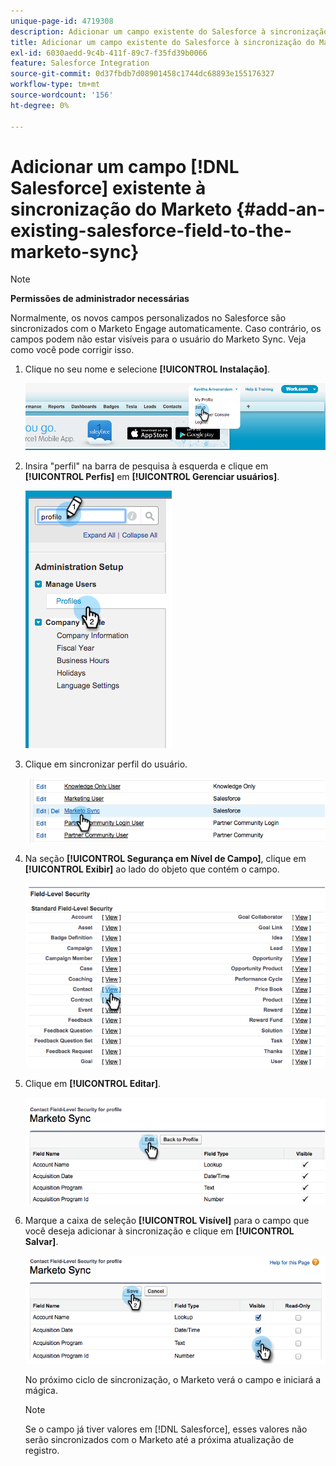 ```yaml
---
unique-page-id: 4719308
description: Adicionar um campo existente do Salesforce à sincronização do Marketo - Documentação do Marketo - Documentação do produto
title: Adicionar um campo existente do Salesforce à sincronização do Marketo
exl-id: 6030aedd-9c4b-411f-89c7-f35fd39b0066
feature: Salesforce Integration
source-git-commit: 0d37fbdb7d08901458c1744dc68893e155176327
workflow-type: tm+mt
source-wordcount: '156'
ht-degree: 0%

---
```


# Adicionar um campo [!DNL Salesforce] existente à sincronização do Marketo {#add-an-existing-salesforce-field-to-the-marketo-sync}

>[!NOTE]
>
>**Permissões de administrador necessárias**

Normalmente, os novos campos personalizados no Salesforce são sincronizados com o Marketo Engage automaticamente. Caso contrário, os campos podem não estar visíveis para o usuário do Marketo Sync. Veja como você pode corrigir isso.

1. Clique no seu nome e selecione **[!UICONTROL Instalação]**.

   ![](assets/add-an-existing-salesforce-field-to-the-marketo-sync-1.png)

1. Insira &quot;perfil&quot; na barra de pesquisa à esquerda e clique em **[!UICONTROL Perfis]** em **[!UICONTROL Gerenciar usuários]**.

   ![](assets/add-an-existing-salesforce-field-to-the-marketo-sync-2.png)

1. Clique em sincronizar perfil do usuário.

   ![](assets/add-an-existing-salesforce-field-to-the-marketo-sync-3.png)

1. Na seção **[!UICONTROL Segurança em Nível de Campo]**, clique em **[!UICONTROL Exibir]** ao lado do objeto que contém o campo.

   ![](assets/add-an-existing-salesforce-field-to-the-marketo-sync-4.png)

1. Clique em **[!UICONTROL Editar]**.

   ![](assets/add-an-existing-salesforce-field-to-the-marketo-sync-5.png)

1. Marque a caixa de seleção **[!UICONTROL Visível]** para o campo que você deseja adicionar à sincronização e clique em **[!UICONTROL Salvar]**.

   ![](assets/add-an-existing-salesforce-field-to-the-marketo-sync-6.png)

   No próximo ciclo de sincronização, o Marketo verá o campo e iniciará a mágica.

   >[!NOTE]
   >
   > Se o campo já tiver valores em [!DNL Salesforce], esses valores não serão sincronizados com o Marketo até a próxima atualização de registro.
